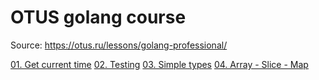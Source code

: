 # OTUS golang course
Source: https://otus.ru/lessons/golang-professional/

[01. Get current time](https://github.com/p-12s/own-golang-manual/tree/master/3-otus-golang-course/01)
[02. Testing](https://github.com/p-12s/own-golang-manual/tree/master/3-otus-golang-course/02)
[03. Simple types](https://github.com/p-12s/own-golang-manual/tree/master/3-otus-golang-course/03)
[04. Array - Slice - Map](https://github.com/p-12s/own-golang-manual/tree/master/3-otus-golang-course/04)